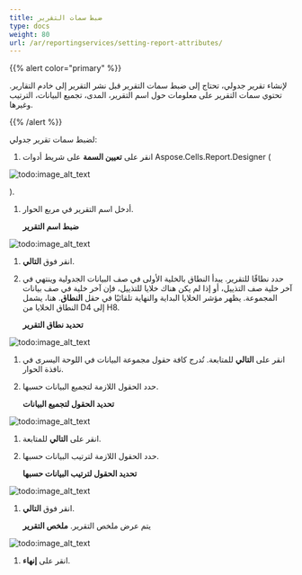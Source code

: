```yaml
---
title: ضبط سمات التقرير
type: docs
weight: 80
url: /ar/reportingservices/setting-report-attributes/
---
```


{{% alert color="primary" %}} 

لإنشاء تقرير جدولي، تحتاج إلى ضبط سمات التقرير قبل نشر التقرير إلى خادم التقارير. تحتوي سمات التقرير على معلومات حول اسم التقرير، المدى، تجميع البيانات، الترتيب وغيرها.

{{% /alert %}} 

لضبط سمات تقرير جدولي:

1. انقر على **تعيين السمة** على شريط أدوات Aspose.Cells.Report.Designer (

![todo:image_alt_text](setting-report-attributes_1.png)

).

1. أدخل اسم التقرير في مربع الحوار. 

   **ضبط اسم التقرير** 

![todo:image_alt_text](setting-report-attributes_2.png)




1. انقر فوق **التالي**.
1. حدد نطاقًا للتقرير.
   يبدأ النطاق بالخلية الأولى في صف البيانات الجدولية وينتهي في آخر خلية صف التذييل، أو إذا لم يكن هناك خلايا للتذييل، فإن آخر خلية في صف بيانات المجموعة.
   يظهر مؤشر الخلايا البداية والنهاية تلقائيًا في حقل **النطاق**. هنا، يشمل النطاق الخلايا من D4 إلى H8. 

   **تحديد نطاق التقرير** 

![todo:image_alt_text](setting-report-attributes_3.png)




1. انقر على **التالي** للمتابعة.
   تُدرج كافة حقول مجموعة البيانات في اللوحة اليسرى في نافذة الحوار. 
1. حدد الحقول اللازمة لتجميع البيانات حسبها. 

   **تحديد الحقول لتجميع البيانات** 

![todo:image_alt_text](setting-report-attributes_4.png)




1. انقر على **التالي** للمتابعة.
1. حدد الحقول اللازمة لترتيب البيانات حسبها. 

   **تحديد الحقول لترتيب البيانات حسبها** 

![todo:image_alt_text](setting-report-attributes_5.png)




1. انقر فوق **التالي**.

   يتم عرض ملخص التقرير.
   **ملخص التقرير** 

![todo:image_alt_text](setting-report-attributes_6.png)

1. انقر على **إنهاء**.
